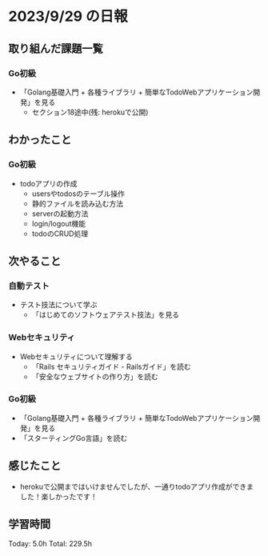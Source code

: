 # 2023/9/29 の日報

## 取り組んだ課題一覧

### Go初級

- 「Golang基礎入門 + 各種ライブラリ + 簡単なTodoWebアプリケーション開発」を見る
  - セクション18途中(残: herokuで公開)

## わかったこと

### Go初級

- todoアプリの作成
  - usersやtodosのテーブル操作
  - 静的ファイルを読み込む方法
  - serverの起動方法
  - login/logout機能
  - todoのCRUD処理

## 次やること

### 自動テスト

- テスト技法について学ぶ
  - 「はじめてのソフトウェアテスト技法」を見る

### Webセキュリティ

- Webセキュリティについて理解する
  - 「Rails セキュリティガイド - Railsガイド」を読む
  - 「安全なウェブサイトの作り方」を読む

### Go初級

- 「Golang基礎入門 + 各種ライブラリ + 簡単なTodoWebアプリケーション開発」を見る
- 「スターティングGo言語」を読む

## 感じたこと

- herokuで公開まではいけませんでしたが、一通りtodoアプリ作成ができました！楽しかったです！

## 学習時間

Today: 5.0h
Total: 229.5h
